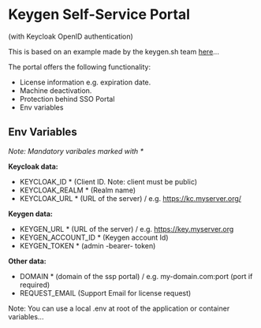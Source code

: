 # Keygen Self-Service Portal
(with Keycloak OpenID authentication)

This is based on an example made by the keygen.sh team [here](https://github.com/keygen-sh/example-react-licensing-portal)...

The portal offers the following functionality:

- License information e.g. expiration date.
- Machine deactivation.
- Protection behind SSO Portal
- Env variables

## Env Variables
_Note: Mandatory varibales marked with *_

__Keycloak data:__
- KEYCLOAK_ID * (Client ID. Note: client must be public)
- KEYCLOAK_REALM * (Realm name)
- KEYCLOAK_URL * (URL of the server) / e.g. https://kc.myserver.org/

__Keygen data:__
- KEYGEN_URL * (URL of the server) / e.g. https://key.myserver.org
- KEYGEN_ACCOUNT_ID * (Keygen account Id)
- KEYGEN_TOKEN * (admin -bearer- token)

__Other data:__
- DOMAIN * (domain of the ssp portal) / e.g. my-domain.com:port (port if required)
- REQUEST_EMAIL (Support Email for license request)

Note: You can use a local .env at root of the application or container variables...